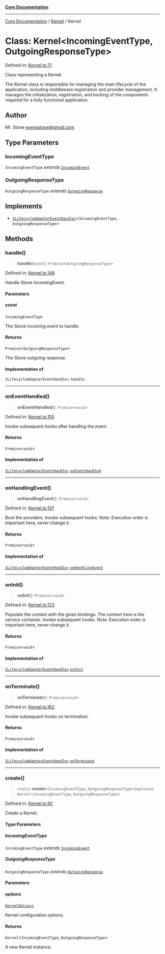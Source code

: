 [**Core Documentation**](../../README.md)

***

[Core Documentation](../../README.md) / [Kernel](../README.md) / Kernel

# Class: Kernel\<IncomingEventType, OutgoingResponseType\>

Defined in: [Kernel.ts:71](https://github.com/stonemjs/core/blob/85781fe5b87769612839dd6b850ba45186d357fa/src/Kernel.ts#L71)

Class representing a Kernel.

The Kernel class is responsible for managing the main lifecycle of the application, including middleware
registration and provider management. It manages the initialization, registration, and booting of the
components required for a fully functional application.

## Author

Mr. Stone <evensstone@gmail.com>

## Type Parameters

### IncomingEventType

`IncomingEventType` *extends* [`IncomingEvent`](../../events/IncomingEvent/classes/IncomingEvent.md)

### OutgoingResponseType

`OutgoingResponseType` *extends* [`OutgoingResponse`](../../events/OutgoingResponse/classes/OutgoingResponse.md)

## Implements

- [`ILifecycleAdapterEventHandler`](../../declarations/interfaces/ILifecycleAdapterEventHandler.md)\<`IncomingEventType`, `OutgoingResponseType`\>

## Methods

### handle()

> **handle**(`event`): `Promise`\<`OutgoingResponseType`\>

Defined in: [Kernel.ts:148](https://github.com/stonemjs/core/blob/85781fe5b87769612839dd6b850ba45186d357fa/src/Kernel.ts#L148)

Handle Stone IncomingEvent.

#### Parameters

##### event

`IncomingEventType`

The Stone incoming event to handle.

#### Returns

`Promise`\<`OutgoingResponseType`\>

The Stone outgoing response.

#### Implementation of

`ILifecycleAdapterEventHandler.handle`

***

### onEventHandled()

> **onEventHandled**(): `Promise`\<`void`\>

Defined in: [Kernel.ts:155](https://github.com/stonemjs/core/blob/85781fe5b87769612839dd6b850ba45186d357fa/src/Kernel.ts#L155)

Invoke subsequent hooks after handling the event.

#### Returns

`Promise`\<`void`\>

#### Implementation of

[`ILifecycleAdapterEventHandler`](../../declarations/interfaces/ILifecycleAdapterEventHandler.md).[`onEventHandled`](../../declarations/interfaces/ILifecycleAdapterEventHandler.md#oneventhandled)

***

### onHandlingEvent()

> **onHandlingEvent**(): `Promise`\<`void`\>

Defined in: [Kernel.ts:137](https://github.com/stonemjs/core/blob/85781fe5b87769612839dd6b850ba45186d357fa/src/Kernel.ts#L137)

Boot the providers.
Invoke subsequent hooks.
Note: Execution order is important here, never change it.

#### Returns

`Promise`\<`void`\>

#### Implementation of

[`ILifecycleAdapterEventHandler`](../../declarations/interfaces/ILifecycleAdapterEventHandler.md).[`onHandlingEvent`](../../declarations/interfaces/ILifecycleAdapterEventHandler.md#onhandlingevent)

***

### onInit()

> **onInit**(): `Promise`\<`void`\>

Defined in: [Kernel.ts:123](https://github.com/stonemjs/core/blob/85781fe5b87769612839dd6b850ba45186d357fa/src/Kernel.ts#L123)

Populate the context with the given bindings.
The context here is the service container.
Invoke subsequent hooks.
Note: Execution order is important here, never change it.

#### Returns

`Promise`\<`void`\>

#### Implementation of

[`ILifecycleAdapterEventHandler`](../../declarations/interfaces/ILifecycleAdapterEventHandler.md).[`onInit`](../../declarations/interfaces/ILifecycleAdapterEventHandler.md#oninit)

***

### onTerminate()

> **onTerminate**(): `Promise`\<`void`\>

Defined in: [Kernel.ts:162](https://github.com/stonemjs/core/blob/85781fe5b87769612839dd6b850ba45186d357fa/src/Kernel.ts#L162)

Invoke subsequent hooks on termination.

#### Returns

`Promise`\<`void`\>

#### Implementation of

[`ILifecycleAdapterEventHandler`](../../declarations/interfaces/ILifecycleAdapterEventHandler.md).[`onTerminate`](../../declarations/interfaces/ILifecycleAdapterEventHandler.md#onterminate)

***

### create()

> `static` **create**\<`IncomingEventType`, `OutgoingResponseType`\>(`options`): `Kernel`\<`IncomingEventType`, `OutgoingResponseType`\>

Defined in: [Kernel.ts:92](https://github.com/stonemjs/core/blob/85781fe5b87769612839dd6b850ba45186d357fa/src/Kernel.ts#L92)

Create a Kernel.

#### Type Parameters

##### IncomingEventType

`IncomingEventType` *extends* [`IncomingEvent`](../../events/IncomingEvent/classes/IncomingEvent.md)

##### OutgoingResponseType

`OutgoingResponseType` *extends* [`OutgoingResponse`](../../events/OutgoingResponse/classes/OutgoingResponse.md)

#### Parameters

##### options

[`KernelOptions`](../interfaces/KernelOptions.md)

Kernel configuration options.

#### Returns

`Kernel`\<`IncomingEventType`, `OutgoingResponseType`\>

A new Kernel instance.
